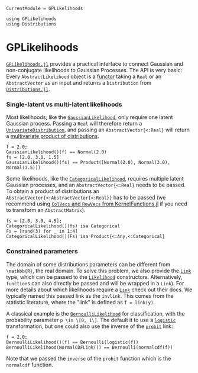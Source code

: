 ```@meta
CurrentModule = GPLikelihoods
```

```@setup gpl
using GPLikelihoods
using Distributions
```
# GPLikelihoods

[`GPLikelihoods.jl`](https://github.com/JuliaGaussianProcesses/GPLikelihoods.jl) provides a practical interface to connect Gaussian and non-conjugate likelihoods
to Gaussian Processes.
The API is very basic: Every `AbstractLikelihood` object is a [functor](https://docs.julialang.org/en/v1/manual/methods/#Function-like-objects-1)
taking a `Real` or an `AbstractVector` as an input and returns a 
`Distribution` from [`Distributions.jl`](https://github.com/JuliaStats/Distributions.jl).

### Single-latent vs multi-latent likelihoods

Most likelihoods, like the [`GaussianLikelihood`](@ref), only require one latent Gaussian process.
Passing a `Real` will therefore return a [`UnivariateDistribution`](https://juliastats.org/Distributions.jl/latest/univariate/),
and passing an `AbstractVector{<:Real}` will return a [multivariate product of distributions](https://juliastats.org/Distributions.jl/latest/multivariate/#Product-distributions).
```@repl gpl
f = 2.0;
GaussianLikelihood()(f) == Normal(2.0)
fs = [2.0, 3.0, 1.5]
GaussianLikelihood()(fs) == Product([Normal(2.0), Normal(3.0), Normal(1.5)])
```

Some likelihoods, like the [`CategoricalLikelihood`](@ref), requires multiple latent Gaussian processes,
and an `AbstractVector{<:Real}` needs to be passed.
To obtain a product of distributions an `AbstractVector{<:AbstractVector{<:Real}}` has to be passed (we recommend
using [`ColVecs` and `RowVecs` from KernelFunctions.jl](https://juliagaussianprocesses.github.io/KernelFunctions.jl/stable/api/#Vector-Valued-Inputs)
if you need to transform an `AbstractMatrix`).
```@repl gpl
fs = [2.0, 3.0, 4.5];
CategoricalLikelihood()(fs) isa Categorical
Fs = [rand(3) for _ in 1:4] 
CategoricalLikelihood()(Fs) isa Product{<:Any,<:Categorical}
```

### Constrained parameters

The domain of some distributions parameters can be different from 
``\mathbb{R}``, the real domain.
To solve this problem, we also provide the [`Link`](@ref) type, which can be
passed to the [`Likelihood`](@ref) constructors.
Alternatively, `function`s can also directly be passed and will be wrapped in a `Link`).
For more details about which likelihoods require a [`Link`](@ref) check out their docs.
We typically named this passed link as the `invlink`.
This comes from the  statistic literature, where the "link" is defined as `f = link(y)`.

A classical example is the [`BernoulliLikelihood`](@ref) for classification, with the probability parameter ``p \in \[0, 1\]``.
The default it to use a [`logistic`](https://en.wikipedia.org/wiki/Logistic_function) transformation, but one could also use the inverse of the [`probit`](https://en.wikipedia.org/wiki/Probit) link:

```@repl gpl
f = 2.0;
BernoulliLikelihood()(f) == Bernoulli(logistic(f))
BernoulliLikelihood(NormalCDFLink()) == Bernoulli(normalcdf(f))
```
Note that we passed the `inverse` of the `probit` function which is the `normalcdf` function.
